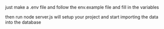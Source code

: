 just make a .env file and follow the env.example file and fill in the variables

then run node server.js will setup your project and start importing the data into the database
